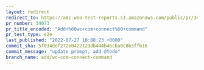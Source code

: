 ```yaml
---
layout: redirect
redirect_to: https://a8c-woo-test-reports.s3.amazonaws.com/public/pr/34073/e2e/index.html
pr_number: 34073
pr_title_encoded: "Add+%60wc+com+connect%60+command"
pr_test_type: e2e
last_published: "2022-07-27 10:08:23 +0000"
commit_sha: 5f034def272e0422129db444b4bcba0c8b3ffb16
commit_message: "update prompt, add @todo"
branch_name: add/wc-com-connect-command
---
```


